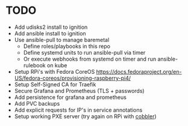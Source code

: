 # TODO

- Add udisks2 install to ignition
- Add ansible install to ignition
- Use ansible-pull to manage baremetal
  - Define roles/playbooks in this repo
  - Define systemd units to run ansible-pull via timer
  - Or execute webhooks from systemd on timer and run ansible-rulebook on kube
- Setup RPi's with Fedora CoreOS https://docs.fedoraproject.org/en-US/fedora-coreos/provisioning-raspberry-pi4/
- Setup Self-Signed CA for Traefik
- Secure Grafana and Prometheus (TLS + passwords)
- Add persistence for grafana and prometheus
- Add PVC backups
- Add explicit requests for IP's in service annotations
- Setup working PXE server (try again on RPi with [cobbler](https://cobbler.readthedocs.io/en/latest/index.html))
